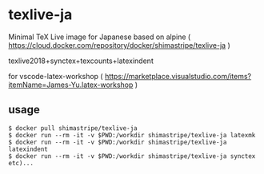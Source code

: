 # texlive-ja
 Minimal TeX Live image for Japanese based on alpine ( https://cloud.docker.com/repository/docker/shimastripe/texlive-ja )

texlive2018+synctex+texcounts+latexindent

for vscode-latex-workshop ( https://marketplace.visualstudio.com/items?itemName=James-Yu.latex-workshop )

## usage

```
$ docker pull shimastripe/texlive-ja
$ docker run --rm -it -v $PWD:/workdir shimastripe/texlive-ja latexmk
$ docker run --rm -it -v $PWD:/workdir shimastripe/texlive-ja latexindent
$ docker run --rm -it -v $PWD:/workdir shimastripe/texlive-ja synctex
etc)...
```